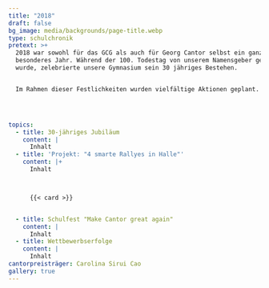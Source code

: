 ```yaml
---
title: "2018"
draft: false
bg_image: media/backgrounds/page-title.webp
type: schulchronik
pretext: >+
  2018 war sowohl für das GCG als auch für Georg Cantor selbst ein ganz
  besonderes Jahr. Während der 100. Todestag von unserem Namensgeber gefeiert
  wurde, zelebrierte unsere Gymnasium sein 30 jähriges Bestehen.


  Im Rahmen dieser Festlichkeiten wurden vielfältige Aktionen geplant. Unter anderem wurde mit viel Mühe und Arbeit eine Rallye zum Thema Cantor zusammengestellt, ein Flashmob in Form eines Unendlichkeitszeichen organisiert und es fand ein fantastisches Schulfest statt, welches die damalige 10. Klasse zusammengestellt hat.




topics:
  - title: 30-jähriges Jubiläum
    content: |
      Inhalt
  - title: 'Projekt: "4 smarte Rallyes in Halle"'
    content: |+
      Inhalt



      {{< card >}}


  - title: Schulfest "Make Cantor great again"
    content: |
      Inhalt
  - title: Wettbewerbserfolge
    content: |
      Inhalt
cantorpreisträger: Carolina Sirui Cao
gallery: true
---
```

